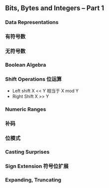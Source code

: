 ## Bits, Bytes and Integers – Part 1

### Data Representations

### 有符号数

### 无符号数

### Boolean Algebra

### Shift Operations 位运算

+ Left shift X << Y 相当于 X mod Y
+ Right Shift X >> Y 

### Numeric Ranges

### 补码

### 位模式

### Casting Surprises

### Sign Extension 符号位扩展

### Expanding, Truncating